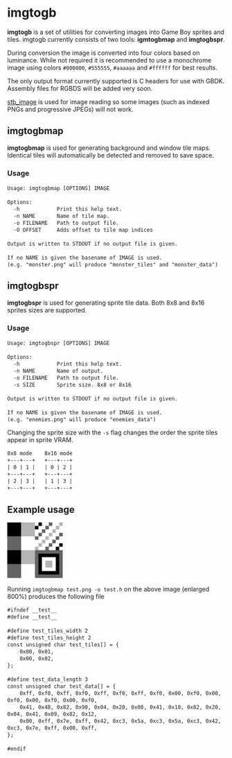 imgtogb
=======

**imgtogb** is a set of utilities for converting images into Game Boy sprites and tiles.
imgtogb currently consists of two tools: **igmtogbmap** and **imgtogbspr**.

During conversion the image is converted into four colors based on luminance. While not required it is recommended to use a monochrome image using colors `#000000`, `#555555`, `#aaaaaa` and `#ffffff` for best results.

The only output format currently supported is C headers for use with GBDK. Assembly files for RGBDS will be added very soon.

[stb_image](http://nothings.org/stb_image.c) is used for image reading so some images (such as indexed PNGs and progressive JPEGs) will not work.

## imgtogbmap ##

**imgtogbmap** is used for generating background and window tile maps. Identical tiles will automatically be detected
and removed to save space.

### Usage ###

    Usage: imgtogbmap [OPTIONS] IMAGE

    Options:
      -h            Print this help text.
      -n NAME       Name of tile map.
      -o FILENAME   Path to output file.
      -O OFFSET     Adds offset to tile map indices

    Output is written to STDOUT if no output file is given.

    If no NAME is given the basename of IMAGE is used.
    (e.g. "monster.png" will produce "monster_tiles" and "monster_data")

## imgtogbspr ##

**imgtogbspr** is used for generating sprite tile data. Both 8x8 and 8x16 sprites sizes are supported.

### Usage ###

    Usage: imgtogbspr [OPTIONS] IMAGE
    
    Options:
      -h            Print this help text.
      -n NAME       Name of output.
      -o FILENAME   Path to output file.
      -s SIZE       Sprite size. 8x8 or 8x16
    
    Output is written to STDOUT if no output file is given.
    
    If no NAME is given the basename of IMAGE is used.
    (e.g. "enemies.png" will produce "enemies_data")
    
Changing the sprite size with the `-s` flag changes the order the sprite tiles appear in sprite VRAM.

    8x8 mode    8x16 mode
    +---+---+   +---+---+
    | 0 | 1 |   | 0 | 2 |
    +---+---+   +---+---+
    | 2 | 3 |   | 1 | 3 |
    +---+---+   +---+---+

## Example usage ###

![4x4 tiles test image](images/test128x128.png)

Running `imgtogbmap test.png -o test.h` on the above image (enlarged 800%) produces the following file

    #ifndef __test__
    #define __test__
    
    #define test_tiles_width 2
    #define test_tiles_height 2
    const unsigned char test_tiles[] = {
    	0x00, 0x01, 
    	0x00, 0x02, 
    };
    
    #define test_data_length 3
    const unsigned char test_data[] = {
    	0xff, 0xf0, 0xff, 0xf0, 0xff, 0xf0, 0xff, 0xf0, 0x00, 0xf0, 0x00, 0xf0, 0x00, 0xf0, 0x00, 0xf0, 
    	0x41, 0x48, 0x82, 0x90, 0x04, 0x20, 0x08, 0x41, 0x10, 0x82, 0x20, 0x04, 0x41, 0x09, 0x82, 0x12, 
    	0x00, 0xff, 0x7e, 0xff, 0x42, 0xc3, 0x5a, 0xc3, 0x5a, 0xc3, 0x42, 0xc3, 0x7e, 0xff, 0x00, 0xff, 
    };
    
    #endif
